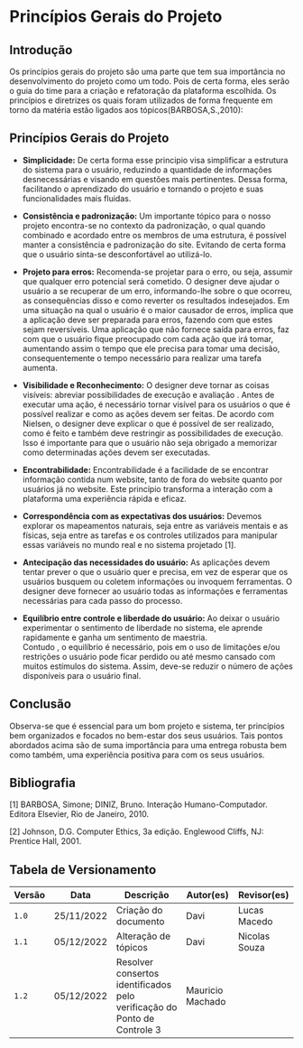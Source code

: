 # Princípios Gerais do Projeto

## Introdução

Os princípios gerais do projeto são uma parte que tem sua importância no desenvolvimento do projeto como um todo. Pois de certa forma, eles serão o guia do time para a criação e refatoração da plataforma escolhida. Os princípios e diretrizes os quais foram utilizados de forma frequente em torno da matéria estão ligados aos tópicos(BARBOSA,S.,2010):

## Princípios Gerais do Projeto

- <b>Simplicidade:</b> De certa forma esse principio visa simplificar a estrutura do sistema para o usuário, reduzindo a quantidade de informações desnecessárias e visando em questões mais pertinentes. Dessa forma, facilitando o aprendizado do usuário e tornando o projeto e suas funcionalidades mais fluidas.

- <b>Consistência e padronização:</b> Um importante tópico para o nosso projeto encontra-se no contexto da padronização, o qual quando combinado e acordado entre os membros de uma estrutura, é possível manter a consistência e padronização do site. Evitando de certa forma que o usuário sinta-se desconfortável ao utilizá-lo.

- <b> Projeto para erros:</b> Recomenda-se projetar para o erro, ou seja, assumir que qualquer erro potencial será cometido. O designer deve ajudar o usuário a se recuperar de um erro, informando-lhe sobre o que ocorreu, as consequências disso e como reverter os resultados indesejados. Em uma situação na qual o usuário é o maior causador de erros, implica que a aplicação deve ser preparada para erros, fazendo com que estes sejam reversíveis. Uma aplicação que não fornece saída para erros, faz com que o usuário fique preocupado com cada ação que irá tomar, aumentando assim o tempo que ele precisa para tomar uma decisão, consequentemente o tempo necessário para realizar uma tarefa aumenta.

- <b> Visibilidade e Reconhecimento:</b> O designer deve tornar as coisas visíveis: abreviar possibilidades de execução e avaliação . Antes de executar uma ação, é necessário tornar visível para os usuários o que é possível realizar e como as ações devem ser feitas. De acordo com Nielsen, o designer deve explicar o que é possível de ser realizado, como é feito e também deve restringir as possibilidades de execução. Isso é importante para que o usuário não seja obrigado a memorizar como determinadas ações devem ser executadas.

- <b> Encontrabilidade:</b> Encontrabilidade é a facilidade de se encontrar informação contida num website, tanto de fora do website quanto por usuários já no website. Este princípio transforma a interação com a plataforma uma experiência rápida e eficaz.

- <b> Correspondência com as expectativas dos usuários:</b> Devemos explorar os mapeamentos naturais, seja entre as variáveis mentais e as físicas, seja entre as tarefas e os controles utilizados para manipular essas variáveis no mundo real e no sistema projetado [1].

- <b> Antecipação das necessidades do usuário:</b> As aplicações devem tentar prever o que o usuário quer e precisa, em vez de esperar que os usuários busquem ou coletem informações ou invoquem ferramentas. O designer deve fornecer ao usuário todas as informações e ferramentas necessárias para cada passo do processo.

- <b>Equilíbrio entre controle e liberdade do usuário:</b> Ao deixar o usuário experimentar o sentimento de liberdade no sistema, ele aprende rapidamente e ganha um sentimento de maestria.</br>
  Contudo , o equilíbrio é necessário, pois em o uso de limitações e/ou restrições o usuário pode ficar perdido ou até mesmo cansado com muitos estímulos do sistema. Assim, deve-se reduzir o número de ações disponíveis para o usuário final.

## Conclusão

Observa-se que é essencial para um bom projeto e sistema, ter princípios bem organizados e focados no bem-estar dos seus usuários. Tais pontos abordados acima são de suma importância para uma entrega robusta bem como também, uma experiência positiva para com os seus usuários.

## Bibliografia

[1] BARBOSA, Simone; DINIZ, Bruno. Interação Humano-Computador. Editora Elsevier, Rio de Janeiro, 2010.

[2] Johnson, D.G. Computer Ethics, 3a edição. Englewood Cliffs, NJ: Prentice Hall, 2001.

## Tabela de Versionamento

| Versão | Data       | Descrição                                                                | Autor(es)        | Revisor(es)   |
| ------ | ---------- | ------------------------------------------------------------------------ | ---------------- | ------------- |
| `1.0`  | 25/11/2022 | Criação do documento                                                     | Davi             | Lucas Macedo  |
| `1.1`  | 05/12/2022 | Alteração de tópicos                                                     | Davi             | Nicolas Souza |
| `1.2`  | 05/12/2022 | Resolver consertos identificados pelo verificação do Ponto de Controle 3 | Mauricio Machado |               |

